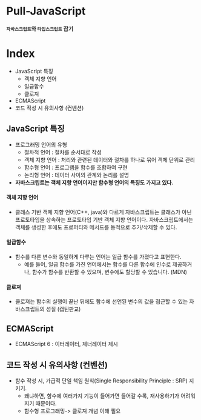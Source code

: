 # Pull-JavaScript

**`자바스크립트`와 `타입스크립트` 잡기**

# Index

- JavaScript 특징
  - 객체 지향 언어
  - 일급함수
  - 클로져
- ECMAScript
- 코드 작성 시 유의사항 (컨벤션)

## JavaScript 특징

- 프로그래밍 언어의 유형
  - 절차적 언어 : 절차를 순서대로 작성
  - 객체 지향 언어 : 처리와 관련된 데이터와 절차를 하나로 묶어 객체 단위로 관리
  - 함수형 언어 : 프로그램을 함수를 조합하여 구현
  - 논리형 언어 : 데이터 사이의 관계와 논리를 설명
- **자바스크립트는 객체 지향 언어이지만 함수형 언어의 특징도 가지고 있다.**

#### 객체 지향 언어

- 클래스 기반 객체 지향 언어(C++, java)와 다르게 자바스크립트는 클래스가 아닌 프로토타입을 상속하는 프로토타입 기반 객체 지향 언어이다.
자바스크립트에서는 객체를 생성한 후에도 프로퍼티와 메서드를 동적으로 추가/삭제할 수 있다.

#### 일급함수

- 함수를 다른 변수와 동일하게 다루는 언어는 일급 함수를 가졌다고 표현한다.
  - 예를 들어, 일급 함수를 가진 언어에서는 함수를 다른 함수에 인수로 제공하거나, 함수가 함수를 반환할 수 있으며, 변수에도 할당할 수 있습니다. (MDN)

#### 클로져

- 클로져는 함수의 실행이 끝난 뒤에도 함수에 선언된 변수의 값을 접근할 수 있는 자바스크립트의 성질 (캡틴판교)

## ECMAScript

- ECMAScript 6 : 이터레이터, 제너레이터 제시

## 코드 작성 시 유의사항 (컨벤션)

- 함수 작성 시, 가급적 단일 책임 원칙(Single Responsibility Principle : SRP) 지키기.
  - 왜냐하면, 함수에 여러가지 기능이 들어가면 들어갈 수록, 재사용하기가 어려워지기 때문이다.
  - 함수형 프로그래밍-> 클로져 개념 이해 필요

